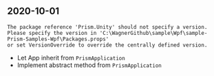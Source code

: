 ﻿## 2020-10-01
```
The package reference 'Prism.Unity' should not specify a version.  
Please specify the version in 'C:\WagnerGithub\sample\Wpf\sample-Prism-Samples-Wpf\Packages.props' 
or set VersionOverride to override the centrally defined version.	
```
- Let App inherit from `PrismApplication`
- Implement abstract method from `PrismApplication`
